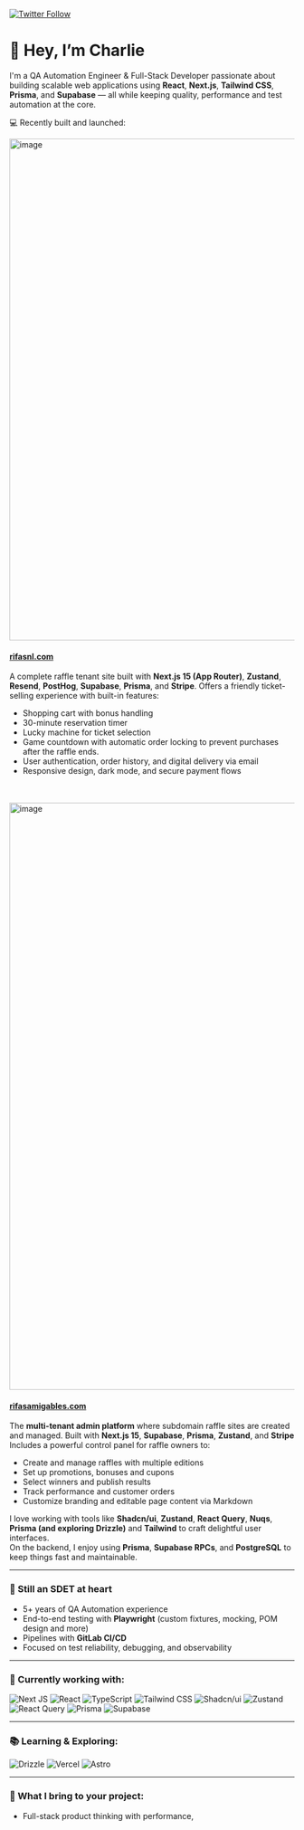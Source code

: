 [![Twitter Follow](https://img.shields.io/twitter/follow/chermdev?style=social)](https://twitter.com/intent/user?screen_name=chermdev)

# 👋 Hey, I’m Charlie

I'm a QA Automation Engineer & Full-Stack Developer passionate about building scalable web applications using **React**, **Next.js**, **Tailwind CSS**, **Prisma**, and **Supabase** — all while keeping quality, performance and test automation at the core.

💻 Recently built and launched:


<img width="2445" height="887" alt="image" src="https://github.com/user-attachments/assets/6a7a3f30-614e-45be-8c09-8d0a4c3fb5b2" />

#### [**rifasnl.com**](https://rifasnl.com)

A complete raffle tenant site built with **Next.js 15 (App Router)**, **Zustand**, **Resend**, **PostHog**, **Supabase**, **Prisma**, and **Stripe**.
Offers a friendly ticket-selling experience with built-in features:

- Shopping cart with bonus handling  
- 30-minute reservation timer  
- Lucky machine for ticket selection  
- Game countdown with automatic order locking to prevent purchases after the raffle ends.
- User authentication, order history, and digital delivery via email  
- Responsive design, dark mode, and secure payment flows
<br/>
<br/>
<img width="2525" height="1038" alt="image" src="https://github.com/user-attachments/assets/8a675442-0dff-4218-87c2-2debaf9c3ef9" />

#### [**rifasamigables.com**](https://rifasamigables.com)

The **multi-tenant admin platform** where subdomain raffle sites are created and managed. Built with **Next.js 15**, **Supabase**, **Prisma**, **Zustand**, and **Stripe**  
Includes a powerful control panel for raffle owners to:

- Create and manage raffles with multiple editions  
- Set up promotions, bonuses and cupons  
- Select winners and publish results  
- Track performance and customer orders  
- Customize branding and editable page content via Markdown  
  

I love working with tools like **Shadcn/ui**, **Zustand**, **React Query**, **Nuqs**, **Prisma (and exploring Drizzle)** and **Tailwind** to craft delightful user interfaces.  
On the backend, I enjoy using **Prisma**, **Supabase RPCs**, and **PostgreSQL** to keep things fast and maintainable.

---

### 🧪 Still an SDET at heart

- 5+ years of QA Automation experience
- End-to-end testing with **Playwright** (custom fixtures, mocking, POM design and more)
- Pipelines with **GitLab CI/CD**
- Focused on test reliability, debugging, and observability

---

### 🚀 Currently working with:
![Next JS](https://img.shields.io/badge/Next-black?style=for-the-badge&logo=next.js&logoColor=white)
![React](https://img.shields.io/badge/react-%2320232a.svg?style=for-the-badge&logo=react&logoColor=%2361DAFB)
![TypeScript](https://img.shields.io/badge/typescript-%23007ACC.svg?style=for-the-badge&logo=typescript&logoColor=white)
![Tailwind CSS](https://img.shields.io/static/v1?style=for-the-badge&message=Tailwind+CSS&color=222222&logo=Tailwind+CSS&logoColor=06B6D4&label=)
![Shadcn/ui](https://img.shields.io/badge/Shadcn/UI-222222?style=for-the-badge&logo=shadcnui&link=https%3A%2F%2Fui.shadcn.com)
![Zustand](https://img.shields.io/badge/zustand-%2320232a.svg?style=for-the-badge&logo=react&logoColor=%2361DAFB)
![React Query](https://img.shields.io/badge/React_Query-FF4154?style=for-the-badge&logo=reactquery&logoColor=white)
![Prisma](https://img.shields.io/badge/Prisma-2D3748?style=for-the-badge&logo=prisma&logoColor=white)
![Supabase](https://shields.io/badge/supabase-black?logo=supabase&style=for-the-badge)

---

### 📚 Learning & Exploring:
![Drizzle](https://img.shields.io/badge/Drizzle_ORM-C5F74F?style=for-the-badge&logo=drizzle&logoColor=black)
![Vercel](https://img.shields.io/badge/vercel-%23000000.svg?style=for-the-badge&logo=vercel&logoColor=white)
![Astro](https://img.shields.io/badge/astro-%232C2052.svg?style=for-the-badge&logo=astro&logoColor=white)



---

### 🧠 What I bring to your project:
- Full-stack product thinking with performance,
